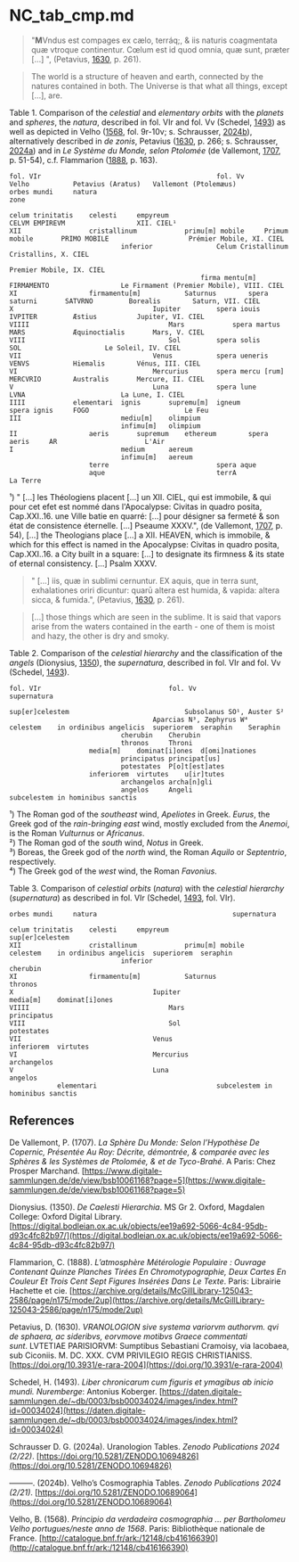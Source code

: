 # NC_tab_cmp.md

>"**M**Vndus est compages ex cælo, terráq;, & iis naturis coagmentata quæ vtroque continentur. Cœlum est id quod omnia, quæ sunt, præter [...] ", (Petavius, [1630](https://doi.org/10.3931/e-rara-2004), p. 261).

>The world is a structure of heaven and earth, connected by the natures contained in both.
The Universe is that what all things, except [...], are.

Table 1. Comparison of the *celestial* and *elementary orbits* with the *planets* and *spheres*, the *natura*, described in fol. VIr and fol. Vv (Schedel, [1493](https://daten.digitale-sammlungen.de/~db/0003/bsb00034024/images/index.html?id=00034024)) as well as depicted in Velho ([1568](http://catalogue.bnf.fr/ark:/12148/cb416166390), fol. 9r-10v; s. Schrausser, [2024b](https://doi.org/10.5281/ZENODO.10689064)), alternatively described in *de zonis*, Petavius ([1630](https://doi.org/10.3931/e-rara-2004), p. 266; s. Schrausser, [2024a](https://doi.org/10.5281/ZENODO.10694826)) and in *Le Système du Monde, selon Ptolomée* (de Vallemont, [1707](https://www.digitale-sammlungen.de/de/view/bsb10061168?page=5), p. 51-54), c.f. Flammarion ([1888](https://archive.org/details/McGillLibrary-125043-2586/page/n175/mode/2up), p. 163).
~~~
fol. VIr											fol. Vv			Velho			Petavius (Aratus)	Vallemont (Ptolemæus)
orbes mundi		natura															zone
																					
celum trinitatis	celesti		empyreum									CELVM EMPIREVM					XII. CIEL¹
XII					cristallinum			primu[m] mobile		Primum mobile		PRIMO MOBILE					Prémier Mobile, XI. CIEL
							inferior				Celum Cristallinum							Cristallins, X. CIEL
																					Premier Mobile, IX. CIEL
												firma mentu[m]		FIRMAMENTO					Le Firmament (Premier Mobile), VIII. CIEL
XI					firmamentu[m]			Saturnus		spera saturni		SATVRNO			Borealis		Saturn, VII. CIEL
X									Iupiter			spera iouis		IVPITER			Æstius			Jupiter, VI. CIEL
VIIII									Mars			spera martus		MARS			Æquinoctialis		Mars, V. CIEL
VIII									Sol			spera solis		SOL						Le Soleil, IV. CIEL
VII									Venus			spera ueneris		VENVS			Hiemalis		Vénus, III. CIEL
VI									Mercurius		spera mercu [rum]	MERCVRIO		Australis		Mercure, II. CIEL
V									Luna			spera lune		LVNA						La Lune, I. CIEL
IIII			elementari	ignis		supremu[m]	igneum			spera ignis		FOGO						Le Feu
III							mediu[m]	olimpium				
							infimu[m]	olimpium				
II					aeris		supremum	ethereum		spera aeris		AR						L'Air
I							medium		aereum				
							infimu[m]	aereum				
					terre							spera aque		
					aque							terrA									La Terre
~~~
¹) " [...] les Théologiens placent [...] un XII. CIEL, qui est immobile, & qui pour cet efet est nommé dans l'Apocalypse: Civitas in quadro posita, Cap.XXI..16. une Ville batie en quarré: [...] pour désigner sa fermeté & son état de consistence éternelle. [...] Pseaume XXXV.", (de Vallemont, [1707](https://www.digitale-sammlungen.de/de/view/bsb10061168?page=5), p. 54), [...] the Theologians place [...] a XII. HEAVEN, which is immobile, & which for this effect is named in the Apocalypse: Civitas in quadro posita, Cap.XXI..16. a City built in a square: [...] to designate its firmness & its state of eternal consistency. [...] Psalm XXXV.

>" [...] iis, quæ in sublimi cernuntur.
EX aquis, que in terra sunt, exhalationes oriri dicuntur: quarū altera est humida, & vapida: altera sicca, & fumida.", (Petavius, [1630](https://doi.org/10.3931/e-rara-2004), p. 261).

> [...] those things which are seen in the sublime.
It is said that vapors arise from the waters contained in the earth - one of them is moist and hazy, the other is dry and smoky.

Table 2. Comparison of the *celestial hierarchy* and the classification of the *angels* (Dionysius, [1350](https://digital.bodleian.ox.ac.uk/objects/ee19a692-5066-4c84-95db-d93c4fc82b97/)), the *supernatura*, described in fol. VIr and fol. Vv (Schedel, [1493](https://daten.digitale-sammlungen.de/~db/0003/bsb00034024/images/index.html?id=00034024)).
~~~
fol. VIr								fol. Vv	
supernatura												

sup[er]celestem								Subsolanus SO¹, Auster S²	
									Aparcias N³, Zephyrus W⁴	
celestem	in ordinibus angelicis	superiorem	seraphin	Seraphin			
							cherubin	Cherubin			
							thronos		Throni				
					media[m]	dominat[i]ones	d[omi]nationes			
							principatus	principat[us]			
							potestates	P[o]t[est]ates			
					inferiorem	virtutes	u[ir]tutes			
							archangelos	archa[n]gli			
							angelos		Angeli				
subcelestem	in hominibus sanctis									
~~~
¹) The Roman god of the *southeast* wind, *Apeliotes* in Greek. *Eurus*, the Greek god of the *rain-bringing east* wind, mostly excluded from the *Anemoi*, is the Roman *Vulturnus* or *Africanus*.    
²) The Roman god of the *south* wind, *Notus* in Greek.  
³) Boreas, the Greek god of the *north* wind, the Roman *Aquilo* or *Septentrio*, respectively.  
⁴) The Greek god of the *west* wind, the Roman *Favonius*.  

Table 3. Comparison of *celestial orbits* (*natura*) with the *celestial hierarchy* (*supernatura*) as described in fol. VIr (Schedel, [1493](https://daten.digitale-sammlungen.de/~db/0003/bsb00034024/images/index.html?id=00034024), fol. VIr).
~~~
orbes mundi		natura									supernatura			

celum trinitatis	celesti		empyreum						sup[er]celestem			
XII					cristallinum			primu[m] mobile		celestem	in ordinibus angelicis	superiorem	seraphin
							inferior											cherubin
XI					firmamentu[m]			Saturnus									thronos
X									Iupiter								media[m]	dominat[i]ones
VIIII									Mars										principatus
VIII									Sol										potestates
VII									Venus								inferiorem	virtutes
VI									Mercurius									archangelos
V									Luna										angelos
			elementari								subcelestem	in hominibus sanctis
~~~

## References

De Vallemont, P. (1707). *La Sphère Du Monde: Selon l’Hypothèse De Copernic, Présentée Au Roy: Décrite, démontrée, & comparée avec les Sphères & les Systèmes de Ptolomée, & et de Tyco-Brahé*. A Paris: Chez Prosper Marchand. [https://www.digitale-sammlungen.de/de/view/bsb10061168?page=5](https://www.digitale-sammlungen.de/de/view/bsb10061168?page=5)

Dionysius. (1350). *De Caelesti Hierarchia*. MS Gr 2. Oxford, Magdalen College: Oxford Digital Library. [https://digital.bodleian.ox.ac.uk/objects/ee19a692-5066-4c84-95db-d93c4fc82b97/](https://digital.bodleian.ox.ac.uk/objects/ee19a692-5066-4c84-95db-d93c4fc82b97/)

Flammarion, C. (1888). *L’atmosphère Métérologie Populaire : Ouvrage Contenant Quinze Planches Tirées En Chromotypographie, Deux Cartes En Couleur Et Trois Cent Sept Figures Insérées Dans Le Texte*. Paris: Librairie Hachette et cie. [https://archive.org/details/McGillLibrary-125043-2586/page/n175/mode/2up](https://archive.org/details/McGillLibrary-125043-2586/page/n175/mode/2up)

Petavius, D. (1630). *VRANOLOGION sive systema variorvm authorvm. qvi de sphaera, ac sideribvs, eorvmove motibvs Graece commentati sunt*. LVTETIAE PARISIORVM: Sumptibus Sebastiani Cramoisy, via Iacobaea, sub Ciconiis. M. DC. XXX. CVM PRIVILEGIO REGIS CHRISTIANISS. [https://doi.org/10.3931/e-rara-2004](https://doi.org/10.3931/e-rara-2004)

Schedel, H. (1493). *Liber chronicarum cum figuris et ymagibus ab inicio mundi. Nuremberge*: Antonius Koberger. [https://daten.digitale-sammlungen.de/~db/0003/bsb00034024/images/index.html?id=00034024](https://daten.digitale-sammlungen.de/~db/0003/bsb00034024/images/index.html?id=00034024)

Schrausser D. G. (2024a). Uranologion Tables. *Zenodo Publications 2024 (2/22)*. [https://doi.org/10.5281/ZENODO.10694826](https://doi.org/10.5281/ZENODO.10694826)

———. (2024b). Velho’s Cosmographia Tables. *Zenodo Publications 2024 (2/21)*. [https://doi.org/10.5281/ZENODO.10689064](https://doi.org/10.5281/ZENODO.10689064)

Velho, B. (1568). *Principio da verdadeira cosmographia ... per Bartholomeu Velho portugues/neste anno de 1568*. Paris: Bibliothèque nationale de France. [http://catalogue.bnf.fr/ark:/12148/cb416166390](http://catalogue.bnf.fr/ark:/12148/cb416166390)

